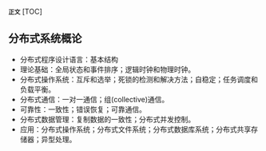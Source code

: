 **`正文`**
[TOC]

## 分布式系统概论
* 分布式程序设计语言：基本结构
* 理论基础：全局状态和事件排序；逻辑时钟和物理时钟。
* 分布式操作系统：互斥和选举；死锁的检测和解决方法；自稳定；任务调度和负载平衡。
* 分布式通信：一对一通信；组(collective)通信。
* 可靠性：一致性；错误恢复；可靠通信。
* 分布式数据管理：复制数据的一致性；分布式并发控制。
* 应用：分布式操作系统；分布式文件系统；分布式数据库系统；分布式共享存储器；异型处理。